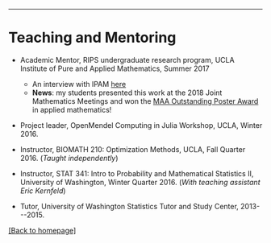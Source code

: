 ---
# [](#header-1)Teaching and Mentoring

* Academic Mentor, RIPS undergraduate research program, UCLA Institute of Pure and Applied Mathematics, Summer 2017
	* An interview with IPAM [here](http://www.ipam.ucla.edu/interviews/5288/)
	* **News**: my students presented this work at the 2018 Joint Mathematics Meetings and won the [MAA Outstanding Poster Award](https://www.maa.org/sites/default/files/Programs/WelcomeLetterJMM2018.docx.pdf) in applied mathematics!


* Project leader, OpenMendel Computing in Julia Workshop, UCLA, Winter 2016.

* Instructor, BIOMATH 210: Optimization Methods, UCLA, Fall Quarter 2016. (_Taught independently_)

* Instructor, STAT 341: Intro to Probability and Mathematical Statistics II, University of Washington, Winter Quarter 2016. (_With teaching assistant Eric Kernfeld_)

* Tutor, University of Washington Statistics Tutor and Study Center, 2013---2015.

[ [Back to homepage] ](./)
